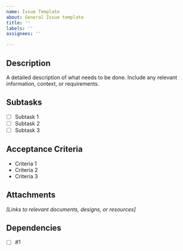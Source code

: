 ```yaml
---
name: Issue Template
about: General Issue template
title: ''
labels: ''
assignees: ''

---
```


## Description 
A detailed description of what needs to be done. Include any relevant information, context, or requirements.

## Subtasks 

- [ ] Subtask 1
- [ ] Subtask 2
- [ ] Subtask 3

## Acceptance Criteria 

- Criteria 1
- Criteria 2
- Criteria 3

## Attachments

_[Links to relevant documents, designs, or resources]_

## Dependencies

- [ ] #1
